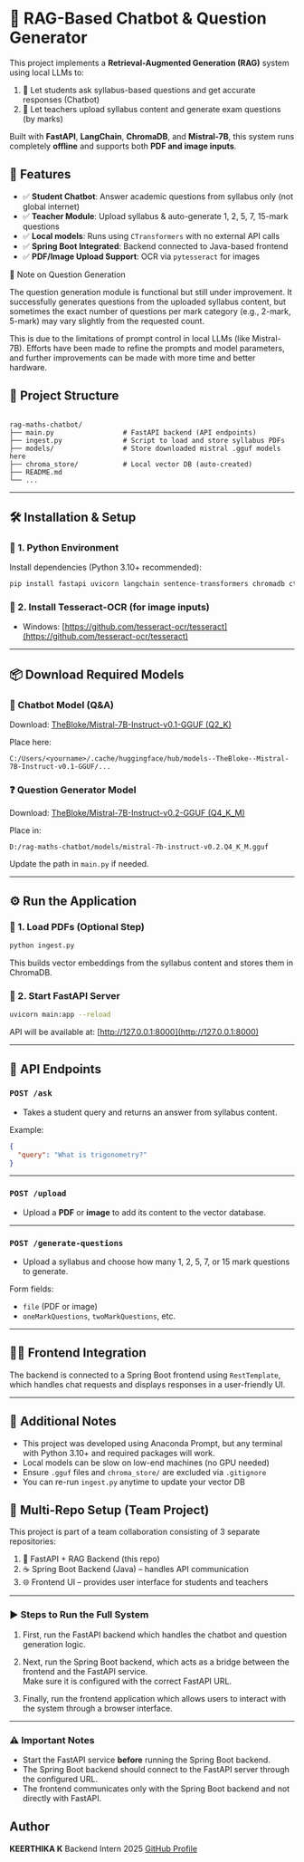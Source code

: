 # 🧠 RAG-Based Chatbot & Question Generator

This project implements a **Retrieval-Augmented Generation (RAG)** system using local LLMs to:

1. 💬 Let students ask syllabus-based questions and get accurate responses (Chatbot)
2. 📄 Let teachers upload syllabus content and generate exam questions (by marks)

Built with **FastAPI**, **LangChain**, **ChromaDB**, and **Mistral-7B**, this system runs completely **offline** and supports both **PDF and image inputs**.

## 🚀 Features

- ✅ **Student Chatbot**: Answer academic questions from syllabus only (not global internet)
- ✅ **Teacher Module**: Upload syllabus & auto-generate 1, 2, 5, 7, 15-mark questions
- ✅ **Local models**: Runs using `CTransformers` with no external API calls
- ✅ **Spring Boot Integrated**: Backend connected to Java-based frontend
- ✅ **PDF/Image Upload Support**: OCR via `pytesseract` for images

📝 Note on Question Generation

The question generation module is functional but still under improvement. It successfully generates questions from the uploaded syllabus content, but sometimes the exact number of questions per mark category (e.g., 2-mark, 5-mark) may vary slightly from the requested count.

This is due to the limitations of prompt control in local LLMs (like Mistral-7B). Efforts have been made to refine the prompts and model parameters, and further improvements can be made with more time and better hardware.


## 📂 Project Structure

```

rag-maths-chatbot/
├── main.py                 # FastAPI backend (API endpoints)
├── ingest.py               # Script to load and store syllabus PDFs
├── models/                 # Store downloaded mistral .gguf models here
├── chroma_store/           # Local vector DB (auto-created)   
├── README.md
└── ...

````

---

## 🛠️ Installation & Setup

### 🔹 1. Python Environment

Install dependencies (Python 3.10+ recommended):

```bash
pip install fastapi uvicorn langchain sentence-transformers chromadb ctransformers transformers pytesseract pillow
```

### 🔹 2. Install Tesseract-OCR (for image inputs)

* Windows: [https://github.com/tesseract-ocr/tesseract](https://github.com/tesseract-ocr/tesseract)
---

## 📦 Download Required Models

### 🧠 Chatbot Model (Q\&A)

Download:
[TheBloke/Mistral-7B-Instruct-v0.1-GGUF (Q2\_K)](https://huggingface.co/TheBloke/Mistral-7B-Instruct-v0.1-GGUF)

Place here:

```
C:/Users/<yourname>/.cache/huggingface/hub/models--TheBloke--Mistral-7B-Instruct-v0.1-GGUF/...
```

### ❓ Question Generator Model

Download:
[TheBloke/Mistral-7B-Instruct-v0.2-GGUF (Q4\_K\_M)](https://huggingface.co/TheBloke/Mistral-7B-Instruct-v0.2-GGUF)

Place in:

```
D:/rag-maths-chatbot/models/mistral-7b-instruct-v0.2.Q4_K_M.gguf
```

Update the path in `main.py` if needed.

---

## ⚙️ Run the Application

### 🔹 1. Load PDFs (Optional Step)

```bash
python ingest.py
```

This builds vector embeddings from the syllabus content and stores them in ChromaDB.

### 🔹 2. Start FastAPI Server

```bash
uvicorn main:app --reload
```

API will be available at:
[http://127.0.0.1:8000](http://127.0.0.1:8000)

---

## 🔌 API Endpoints

### `POST /ask`

* Takes a student query and returns an answer from syllabus content.

Example:

```json
{
  "query": "What is trigonometry?"
}
```

---

### `POST /upload`

* Upload a **PDF** or **image** to add its content to the vector database.

---

### `POST /generate-questions`

* Upload a syllabus and choose how many 1, 2, 5, 7, or 15 mark questions to generate.

Form fields:

* `file` (PDF or image)
* `oneMarkQuestions`, `twoMarkQuestions`, etc.

---

## 🧑‍💻 Frontend Integration

The backend is connected to a Spring Boot frontend using `RestTemplate`, which handles chat requests and displays responses in a user-friendly UI.

---

## 📌 Additional Notes

* This project was developed using Anaconda Prompt, but any terminal with Python 3.10+ and required packages will work.
* Local models can be slow on low-end machines (no GPU needed)
* Ensure `.gguf` files and `chroma_store/` are excluded via `.gitignore`
* You can re-run `ingest.py` anytime to update your vector DB
  

## 🔗 Multi-Repo Setup (Team Project)

This project is part of a team collaboration consisting of 3 separate repositories:

1. 🧠 FastAPI + RAG Backend (this repo)  
2. ☕ Spring Boot Backend (Java) – handles API communication  
3. 🌐 Frontend UI – provides user interface for students and teachers  

---

### ▶️ Steps to Run the Full System

1. First, run the FastAPI backend which handles the chatbot and question generation logic.

2. Next, run the Spring Boot backend, which acts as a bridge between the frontend and the FastAPI service.  
   Make sure it is configured with the correct FastAPI URL.

3. Finally, run the frontend application which allows users to interact with the system through a browser interface.

---

### ⚠️ Important Notes

- Start the FastAPI service **before** running the Spring Boot backend.
- The Spring Boot backend should connect to the FastAPI server through the configured URL.
- The frontend communicates only with the Spring Boot backend and not directly with FastAPI.

## Author

**KEERTHIKA K**
Backend Intern
2025
[GitHub Profile](https://github.com/KEERTHIKA-K25)
```
